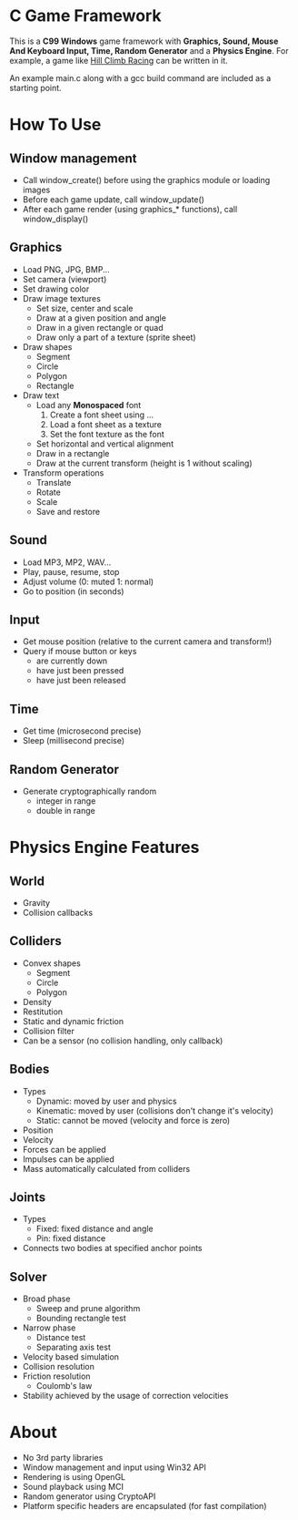 # C Game Framework

This is a **C99 Windows** game framework with **Graphics, Sound, Mouse And Keyboard Input, Time, Random Generator** and a **Physics Engine**. For example, a game like [Hill Climb Racing](https://play.google.com/store/apps/details?id=com.fingersoft.hillclimb&hl=en) can be written in it.

An example main.c along with a gcc build command are included as a starting point.

# How To Use
## Window management
- Call window_create() before using the graphics module or loading images
- Before each game update, call window_update()
- After each game render (using graphics_* functions), call window_display()
## Graphics
- Load PNG, JPG, BMP...
- Set camera (viewport)
- Set drawing color
- Draw image textures
  - Set size, center and scale
  - Draw at a given position and angle
  - Draw in a given rectangle or quad
  - Draw only a part of a texture (sprite sheet)
- Draw shapes
  - Segment
  - Circle
  - Polygon
  - Rectangle
- Draw text
  - Load any **Monospaced** font
      <ol type="1">
        <li>Create a font sheet using ...</li>
        <li>Load a font sheet as a texture</li>
        <li>Set the font texture as the font</li>
      </ol>
  - Set horizontal and vertical alignment
  - Draw in a rectangle
  - Draw at the current transform (height is 1 without scaling)
- Transform operations
  - Translate
  - Rotate
  - Scale
  - Save and restore
## Sound
- Load MP3, MP2, WAV...
- Play, pause, resume, stop
- Adjust volume (0: muted 1: normal)
- Go to position (in seconds)
## Input
- Get mouse position (relative to the current camera and transform!)
- Query if mouse button or keys
  - are currently down
  - have just been pressed
  - have just been released
## Time
- Get time (microsecond precise)
- Sleep (millisecond precise)
## Random Generator
- Generate cryptographically random
  - integer in range
  - double in range

# Physics Engine Features
## World
  - Gravity
  - Collision callbacks
## Colliders
  - Convex shapes
    - Segment
    - Circle
    - Polygon
  - Density
  - Restitution
  - Static and dynamic friction
  - Collision filter
  - Can be a sensor (no collision handling, only callback)
## Bodies
  - Types
    - Dynamic: moved by user and physics
    - Kinematic: moved by user (collisions don't change it's velocity)
    - Static: cannot be moved (velocity and force is zero)
  - Position
  - Velocity
  - Forces can be applied
  - Impulses can be applied
  - Mass automatically calculated from colliders
## Joints
  - Types
    - Fixed: fixed distance and angle
    - Pin: fixed distance
  - Connects two bodies at specified anchor points  
## Solver
  - Broad phase
    - Sweep and prune algorithm
    - Bounding rectangle test
  - Narrow phase
    - Distance test
    - Separating axis test
  - Velocity based simulation
  - Collision resolution
  - Friction resolution
    - Coulomb's law
  - Stability achieved by the usage of correction velocities

# About
- No 3rd party libraries
- Window management and input using Win32 API
- Rendering is using OpenGL
- Sound playback using MCI
- Random generator using CryptoAPI
- Platform specific headers are encapsulated (for fast compilation)
